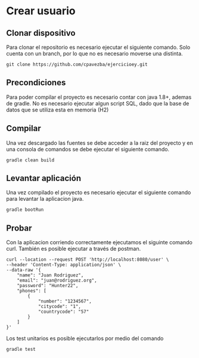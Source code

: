# Crear usuario

## Clonar dispositivo

Para clonar el repositorio es necesario ejecutar el siguiente comando.
Solo cuenta con un branch, por lo que no es necesario moverse una distinta.

````
git clone https://github.com/cpavezba/ejercicioey.git
````
## Precondiciones

Para poder compilar el proyecto es necesario contar con java 1.8+, ademas de gradle.
No es necesario ejecutar algun script SQL, dado que la base de datos que se utiliza esta en memoria (H2) 


## Compilar

Una vez descargado las fuentes se debe acceder a la raiz del proyecto y en una consola de comandos se debe ejecutar el siguiente comando.

````
gradle clean build
````

## Levantar aplicación

Una vez compilado el proyecto es necesario ejecutar el siguiente comando para levantar la aplicacion java.

````
gradle bootRun
````

## Probar

Con la aplicacion corriendo correctamente ejecutamos el siguinte comando curl.
También es posible ejecutar a través de postman.

````
curl --location --request POST 'http://localhost:8080/user' \
--header 'Content-Type: application/json' \
--data-raw '{
	"name": "Juan Rodriguez",
	"email": "juan@rodriguez.org",
	"password": "Hunter22",
	"phones": [
		{
			"number": "1234567",
			"citycode": "1",
			"countrycode": "57"
		}
	]
}'
````

Los test unitarios es posible ejecutarlos por medio del comando

````
gradle test
````